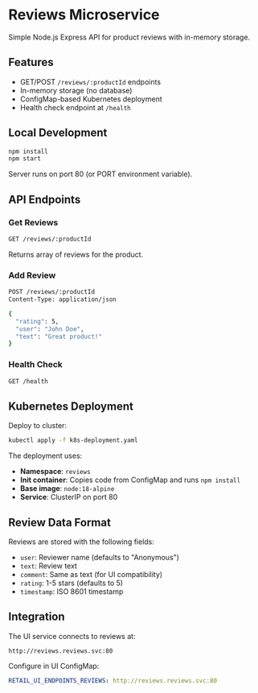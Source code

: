 # Reviews Microservice

Simple Node.js Express API for product reviews with in-memory storage.

## Features

- GET/POST `/reviews/:productId` endpoints
- In-memory storage (no database)
- ConfigMap-based Kubernetes deployment
- Health check endpoint at `/health`

## Local Development

```bash
npm install
npm start
```

Server runs on port 80 (or PORT environment variable).

## API Endpoints

### Get Reviews
```bash
GET /reviews/:productId
```

Returns array of reviews for the product.

### Add Review
```bash
POST /reviews/:productId
Content-Type: application/json

{
  "rating": 5,
  "user": "John Doe",
  "text": "Great product!"
}
```

### Health Check
```bash
GET /health
```

## Kubernetes Deployment

Deploy to cluster:
```bash
kubectl apply -f k8s-deployment.yaml
```

The deployment uses:
- **Namespace**: `reviews`
- **Init container**: Copies code from ConfigMap and runs `npm install`
- **Base image**: `node:18-alpine`
- **Service**: ClusterIP on port 80

## Review Data Format

Reviews are stored with the following fields:
- `user`: Reviewer name (defaults to "Anonymous")
- `text`: Review text
- `comment`: Same as text (for UI compatibility)
- `rating`: 1-5 stars (defaults to 5)
- `timestamp`: ISO 8601 timestamp

## Integration

The UI service connects to reviews at:
```
http://reviews.reviews.svc:80
```

Configure in UI ConfigMap:
```yaml
RETAIL_UI_ENDPOINTS_REVIEWS: http://reviews.reviews.svc:80
```
